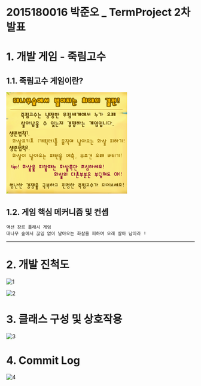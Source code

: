 # 2015180016 박준오 _ TermProject 2차 발표

# 1. 개발 게임 - 죽림고수
## 1.1. 죽림고수 게임이란?
![image-20210331172323527](./Img/image-20210331172323527.png)

## 1.2. 게임 핵심 메커니즘 및 컨셉

```
액션 장르 플래시 게임
대나무 숲에서 끊임 없이 날아오는 화살을 피하여 오래 살아 남아라 ! 
```


****
# 2. 개발 진척도


![1](C:\Users\user\Desktop\Android-Programming\Img\1.PNG)

![2](C:\Users\user\Desktop\Android-Programming\Img\2.PNG)

# 3. 클래스 구성 및 상호작용

![3](C:\Users\user\Desktop\Android-Programming\Img\3.PNG)

# 4.  Commit Log

![4](C:\Users\user\Desktop\Android-Programming\Img\4.PNG)